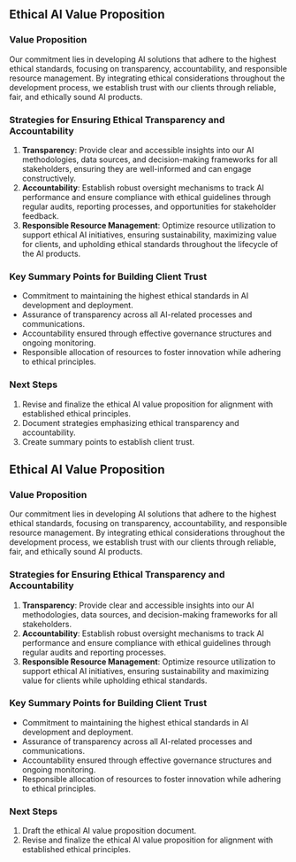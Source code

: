 

## Ethical AI Value Proposition

### Value Proposition
Our commitment lies in developing AI solutions that adhere to the highest ethical standards, focusing on transparency, accountability, and responsible resource management. By integrating ethical considerations throughout the development process, we establish trust with our clients through reliable, fair, and ethically sound AI products.

### Strategies for Ensuring Ethical Transparency and Accountability
1. **Transparency**: Provide clear and accessible insights into our AI methodologies, data sources, and decision-making frameworks for all stakeholders, ensuring they are well-informed and can engage constructively.
2. **Accountability**: Establish robust oversight mechanisms to track AI performance and ensure compliance with ethical guidelines through regular audits, reporting processes, and opportunities for stakeholder feedback.
3. **Responsible Resource Management**: Optimize resource utilization to support ethical AI initiatives, ensuring sustainability, maximizing value for clients, and upholding ethical standards throughout the lifecycle of the AI products.

### Key Summary Points for Building Client Trust
- Commitment to maintaining the highest ethical standards in AI development and deployment.
- Assurance of transparency across all AI-related processes and communications.
- Accountability ensured through effective governance structures and ongoing monitoring.
- Responsible allocation of resources to foster innovation while adhering to ethical principles.

### Next Steps
1. Revise and finalize the ethical AI value proposition for alignment with established ethical principles.
2. Document strategies emphasizing ethical transparency and accountability.
3. Create summary points to establish client trust.

## Ethical AI Value Proposition

### Value Proposition
Our commitment lies in developing AI solutions that adhere to the highest ethical standards, focusing on transparency, accountability, and responsible resource management. By integrating ethical considerations throughout the development process, we establish trust with our clients through reliable, fair, and ethically sound AI products.

### Strategies for Ensuring Ethical Transparency and Accountability
1. **Transparency**: Provide clear and accessible insights into our AI methodologies, data sources, and decision-making frameworks for all stakeholders.
2. **Accountability**: Establish robust oversight mechanisms to track AI performance and ensure compliance with ethical guidelines through regular audits and reporting processes.
3. **Responsible Resource Management**: Optimize resource utilization to support ethical AI initiatives, ensuring sustainability and maximizing value for clients while upholding ethical standards.

### Key Summary Points for Building Client Trust
- Commitment to maintaining the highest ethical standards in AI development and deployment.
- Assurance of transparency across all AI-related processes and communications.
- Accountability ensured through effective governance structures and ongoing monitoring.
- Responsible allocation of resources to foster innovation while adhering to ethical principles.

### Next Steps
1. Draft the ethical AI value proposition document.
2. Revise and finalize the ethical AI value proposition for alignment with established ethical principles.